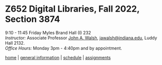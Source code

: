 # Z652 Digital Libraries, Fall 2022, Section 3874
9:10 - 11:45 Friday
Myles Brand Hall (I) 232  
*Instructor:* Associate Professor [John A. Walsh](http://johnwalsh.name/), jawalsh@indiana.edu, Luddy Hall 2132.  
*Office Hours:* Monday 3pm - 4:40pm and by appointment.

[home](index.md) | [general information](general.md) | [schedule](schedule.md) | [assignments](assignments.md)